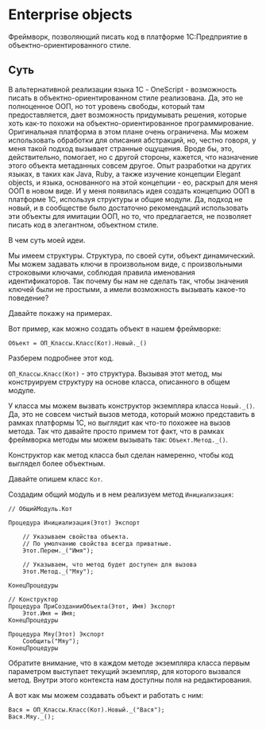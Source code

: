 # Enterprise objects

Фреймворк, позволяющий писать код в платформе 1С:Предприятие в объектно-ориентированного стиле.

## Суть

В альтернативной реализации языка 1С - OneScript - возможность писать в объектно-ориентированном стиле реализована. Да, это не полноценное ООП, но тот уровень свободы, который там предоставляется, дает возможность придумывать решения, которые хоть как-то похожи на объектно-ориентированное программирование. Оригинальная платформа в этом плане очень ограничена. Мы можем использовать обработки для описания абстракций, но, честно говоря, у меня такой подход вызывает странные ощущения. Вроде бы, это, действительно, помогает, но с другой стороны, кажется, что назначение этого объекта метаданных совсем другое.
Опыт разработки на других языках, в таких как Java, Ruby, а также изучение концепции Elegant objects, и языка, основанного на этой концепции - eo, раскрыл для меня ООП в новом виде. И у меня появилась идея создать концепцию ООП в платформе 1С, используя структуры и общие модули. Да, подход не новый, и в сообществе было достаточно рекомендаций использовать эти объекты для имитации ООП, но то, что предлагается, не позволяет писать код в элегантном, объектном стиле.

В чем суть моей идеи.

Мы имеем структуры. Структура, по своей сути, объект динамический. Мы можем задавать ключи в произвольном виде, с произвольными строковыми ключами, соблюдая правила именования идентификаторов. Так почему бы нам не сделать так, чтобы значения ключей были не простыми, а имели возможность вызывать какое-то поведение? 

Давайте покажу на примерах.

Вот пример, как можно создать объект в нашем фреймворке:

```bsl
Объект = ОП_Классы.Класс(Кот).Новый._()
```

Разберем подробнее этот код.

`ОП_Классы.Класс(Кот)` - это структура. Вызывая этот метод, мы конструируем структуру на основе класса, описанного в общем модуле.

У класса мы можем вызвать конструктор экземпляра класса `Новый._()`. Да, это не совсем чистый вызов метода, который можно представить в рамках платформы 1С, но выглядит как что-то похожее на вызов метода.
Так что давайте просто примем тот факт, что в рамках фреймворка методы мы можем вызывать так: `Объект.Метод._()`.

Конструктор как метод класса был сделан намеренно, чтобы код выглядел более объектным.

Давайте опишем класс `Кот`.

Создадим общий модуль и в нем реализуем метод `Инициализация`:

```bsl
// ОбщийМодуль.Кот

Процедура Инициализация(Этот) Экспорт

    // Указываем свойства объекта. 
    // По умолчанию свойства всегда приватные.
    Этот.Перем._("Имя");

    // Указываем, что метод будет доступен для вызова
    Этот.Метод._("Мяу");

КонецПроцедуры
```

```bsl
// Конструктор
Процедура ПриСозданииОбъекта(Этот, Имя) Экспорт
    Этот.Имя = Имя;
КонецПроцедуры

Процедура Мяу(Этот) Экспорт
    Сообщить("Мяу");
КонецПроцедуры
```

Обратите внимание, что в каждом методе экземпляра класса первым параметром выступает текущий экземпляр, для которого вызвался метод. Внутри этого контекста нам доступны поля на редактирования.

А вот как мы можем создавать объект и работать с ним:

```bsl
Вася = ОП_Классы.Класс(Кот).Новый._("Вася");
Вася.Мяу._();
```